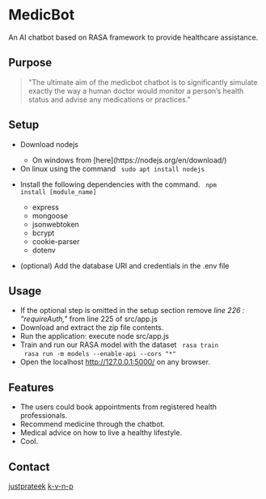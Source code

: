 # MedicBot
An AI chatbot based on RASA framework to provide healthcare assistance. 

## Purpose
> "The ultimate aim of the medicbot chatbot is to significantly simulate exactly the way a human doctor would monitor a person’s health status and advise any medications or practices."

## Setup

* Download nodejs 
    <ul><li> On windows from [here](https://nodejs.org/en/download/) </li></ul>
    <li> On linux using the command <code> sudo apt install nodejs  </code> </li>

* Install the following dependencies with the command. <code> npm install [module_name] </code> 
<ul><ul>
    <li>  express  </li>
    <li>  mongoose  </li>
    <li>  jsonwebtoken  </li>
    <li>  bcrypt  </li>
    <li>  cookie-parser  </li>
    <li> dotenv  </li>
</ul></ul>

* (optional) Add the database URI and credentials in the .env file

## Usage
* If the optional step is omitted in the setup section 
remove <em>line 226 : "requireAuth," </em> from line 225 of src/app.js
* Download and extract the zip file contents.
* Run the application: execute node src/app.js
* Train and run our RASA model with the dataset
    <code> rasa train  </code>
    <code> rasa run -m models --enable-api --cors "*" </code>
* Open the localhost http://127.0.0.1:5000/ on any browser.

## Features
* The users could book appointments from registered health professionals.
* Recommend medicine through the chatbot.
* Medical advice on how to live a healthy lifestyle.
* Cool.

<!--- * Holds no record of the medical history for privacy purposes. -->

## Contact
[justprateek](justwriteprateek@gmail.com)
[k-v-n-p](kvnp.zyx@gmail.com)
